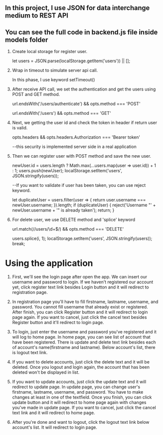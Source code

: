 ## In this project, I use JSON for data interchange medium to REST API
## You can see the full code in backend.js file inside models folder


1. Create local storage for register user.
    
    let users = JSON.parse(localStorage.getItem('users')) || [];


2. Wrap in timeout to simulate server api call.
    
    In this phase, I use keyword setTimeout()


3. After receive API call, we set the authentication and get the users using POST and GET method.
    
    url.endsWith('/users/authenticate') && opts.method === 'POST'
    
    url.endsWith('/users') && opts.method === 'GET'
    
    
4. Next, we getting the user id and check the token in header if return user is valid.
    
    opts.headers && opts.headers.Authorization === 'Bearer token'

   --this security is implemented server side in a real application
   
   
5. Then we can register user with POST method and save the new user.
    
    newUser.id = users.length ? Math.max(...users.map(user => user.id)) + 1 : 1;
    users.push(newUser);
    localStorage.setItem('users', JSON.stringify(users));
   
   --If you want to validate if user has been taken, you can use reject keyword.
    
    let duplicateUser = users.filter(user => { return user.username === newUser.username; }).length;
      if (duplicateUser) {
          reject('Username "' + newUser.username + '" is already taken');
          return;
      }

6. For delete user, we use DELETE method and 'splice' keyword  
    
    url.match(/\/users\/\d+$/) && opts.method === 'DELETE'
    
    users.splice(i, 1);
    localStorage.setItem('users', JSON.stringify(users));
    break;
    
    
# Using the application

1. First, we'll see the login page after open the app. We can insert our username and password to login. If we haven't registered our
   account yet, click register text link besides Login button and it will redirect to registration page.
   
2. In registration page you'll have to fill firstname, lastname, username, and password. You cannot fill username that already exist 
   or registered. After finish, you can click Register button and it will redirect to login page again. If you want to cancel, just
   click the cancel text besides Register button and it'll redirect to login page. 
   
3. To login, just enter the username and password you've registered and it will log to home page. In home page, you can see list of 
   account that have been registered. There is update and delete text link besides each of account's name(firstname and lastname). 
   Below account's list, there is logout text link.
   
4. If you want to delete accounts, just click the delete text and it will be deleted. Once you logout and login again, the account that 
   has been deleted won't be displayed in list.
   
5. If you want to update accounts, just click the update text and it will redirect to update page. In update page, you can change user's
   firstname, lastname, username, and password. You have to make changes at least in one of the textfield. Once you finish, you can
   click update button and it will redirect to home page again with changes you've made in update page. If you want to cancel, just
   click the cancel text link and it will redirect to home page.
   
6. After you're done and want to logout, click the logout text link below account's list. It will redirect to login page.
